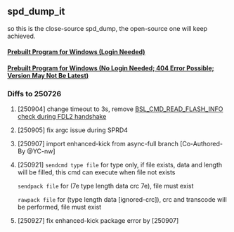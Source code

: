 ## spd_dump_it
so this is the close-source spd_dump, the open-source one will keep achieved.

#### [Prebuilt Program for Windows (Login Needed)](https://github.com/TomKing062/action_spd_dump_it/actions)

#### [Prebuilt Program for Windows (No Login Needed; 404 Error Possible; Version May Not Be Latest)](https://nightly.link/TomKing062/action_spd_dump_it/workflows/build/main)

### Diffs to 250726

1. [250904] change timeout to 3s, remove [BSL_CMD_READ_FLASH_INFO check during FDL2 handshake](https://github.com/TomKing062/spreadtrum_flash/commit/a76a03e1f4a814203d3e5eae3d1f8e38b14b9376#diff-ecc2b15491061308698809ccbc6cc4a5026f81036c8bc4cb60828abf284128b4R689)

2. [250905] fix argc issue during SPRD4

3. [250907] import enhanced-kick from async-full branch [Co-Authored-By @YC-nw]

4. [250921] `sendcmd type file` for type only, if file exists, data and length will be filled, this cmd can execute when file not exists

   `sendpack file` for (7e type length data crc 7e), file must exist

   `rawpack file` for (type length data [ignored-crc]), crc and transcode will be performed, file must exist

5. [250927] fix enhanced-kick package error by [250907]

